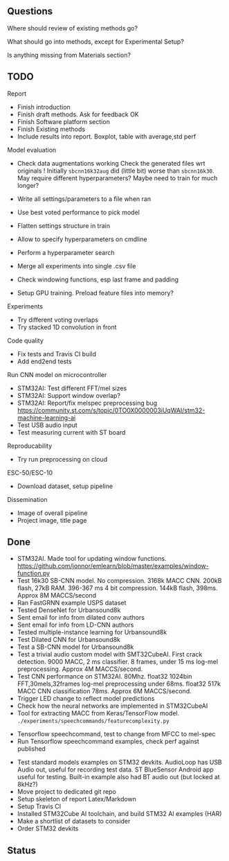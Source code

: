 
## Questions

Where should review of existing methods go?

What should go into methods, except for Experimental Setup?

Is anything missing from Materials section?

## TODO


Report


- Finish introduction
- Finish draft methods. Ask for feedback OK
- Finish Software platform section
- Finish Existing methods
- Include results into report. Boxplot, table with average,std perf


Model evaluation

- Check data augmentations working
Check the generated files wrt originals
! Initially `sbcnn16k32aug` did (little bit) worse than `sbcnn16k30`.
May require different hyperparameters? Maybe need to train for much longer?

- Write all settings/parameters to a file when ran
- Use best voted performance to pick model
- Flatten settings structure in train
- Allow to specify hyperparameters on cmdline
- Perform a hyperparameter search
- Merge all experiments into single .csv file
- Check windowing functions, esp last frame and padding
- Setup GPU training. Preload feature files into memory?


Experiments

- Try different voting overlaps
- Try stacked 1D convolution in front 

Code quality

- Fix tests and Travis CI build
- Add end2end tests

Run CNN model on microcontroller

- STM32AI: Test different FFT/mel sizes
- STM32AI: Support window overlap?
- STM32AI: Report/fix melspec preprocessing bug
https://community.st.com/s/topic/0TO0X0000003iUqWAI/stm32-machine-learning-ai
- Test USB audio input
- Test measuring current with ST board

Reproducability

- Try run preprocessing on cloud

ESC-50/ESC-10

- Download dataset, setup pipeline

Dissemination

- Image of overall pipeline
- Project image, title page


## Done

- STM32AI. Made tool for updating window functions.
https://github.com/jonnor/emlearn/blob/master/examples/window-function.py
- Test 16k30 SB-CNN model.
No compression. 3168k MACC CNN. 200kB flash, 27kB RAM. 396-367 ms
4 bit compression. 144kB flash, 398ms. Approx 8M MACCS/second
- Ran FastGRNN example USPS dataset
- Tested DenseNet for Urbansound8k
- Sent email for info from dilated conv authors 
- Sent email for info from LD-CNN authors
- Tested multiple-instance learning for Urbansound8k
- Test Dilated CNN for Urbansound8k
- Test a SB-CNN model for Urbansound8k
- Test a trivial audio custom model with SMT32CubeAI.
First crack detection.
9000 MACC, 2 ms classifier. 8 frames, under 15 ms log-mel preprocessing.
Approx 4M MACCS/second.
- Test CNN performance on STM32AI. 80Mhz.
float32 1024bin FFT,30mels,32frames log-mel preprocessing under 68ms.
float32 517k MACC CNN classification 78ms. Approx 6M MACCS/second.
- Trigger LED change to reflect model predictions
- Check how the neural networks are implemented in STM32CubeAI
- Tool for extracting MACC from Keras/TensorFlow model. `./experiments/speechcommands/featurecomplexity.py`
* Tensorflow speechcommand, test to change from MFCC to mel-spec
* Run Tensorflow speechcommand examples, check perf against published
- Test standard models examples on STM32 devkits.
AudioLoop has USB Audio out, useful for recording test data.
ST BlueSensor Android app useful for testing.
Built-in example also had BT audio out (but locked at 8kHz?)
- Move project to dedicated git repo
- Setup skeleton of report Latex/Markdown
- Setup Travis CI
- Installed STM32Cube AI toolchain, and build STM32 AI examples (HAR)
- Make a shortlist of datasets to consider
- Order STM32 devkits


## Status




